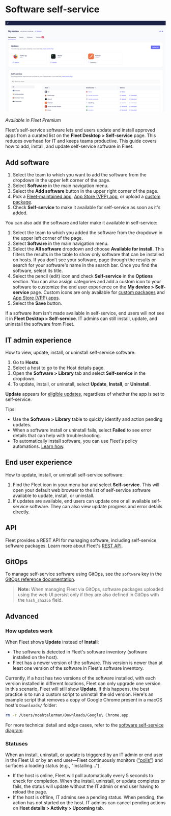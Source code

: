 # Software self-service

![Software self-service](../website/assets/images/articles/software-self-service-1335x757@2x.png)

_Available in Fleet Premium_

Fleet’s self-service software lets end users update and install approved apps from a curated list on the **Fleet Desktop > Self-service** page. This reduces overhead for IT and keeps teams productive. This guide covers how to add, install, and update self-service software in Fleet.

## Add software

1. Select the team to which you want to add the software from the dropdown in the upper left corner of the page.
2. Select **Software** in the main navigation menu.
3. Select the **Add software** button in the upper right corner of the page.
4. Pick a [Fleet-maintained app](https://fleetdm.com/guides/fleet-maintained-apps), [App Store (VPP) app](https://fleetdm.com/guides/install-vpp-apps-on-macos-using-fleet#add-the-app-to-fleet), or upload a [custom package](https://fleetdm.com/guides/deploy-software-packages).
5. Check **Self-service** to make it available for self-service as soon as it's added.

You can also add the software and later make it available in self-service:

1. Select the team to which you added the software from the dropdown in the upper left corner of the page.
2. Select **Software** in the main navigation menu.
3. Select the **All software** dropdown and choose **Available for install.** This filters the results in the table to show only software that can be installed on hosts. If you don’t see your software, page through the results or search for your software's name in the search bar. Once you find the software, select its title.
4. Select the pencil (edit) icon and check **Self-service** in the **Options** section. You can also assign categories and add a custom icon to your software to customize the end user experience on the **My device > Self-service** page. Custom icons are only available for [custom packages](https://fleetdm.com/guides/deploy-software-packages) and [App Store (VPP) apps](https://fleetdm.com/guides/install-vpp-apps-on-macos-using-fleet).
5. Select the **Save** button.

If a software item isn't made available in self-service, end users will not see it in **Fleet Desktop > Self-service**. IT admins can still install, update, and uninstall the software from Fleet.

## IT admin experience

How to view, update, install, or uninstall self-service software:

1. Go to **Hosts**.
2. Select a host to go to the Host details page.
3. Open the **Software > Library** tab and select **Self-service** in the dropdown.
4. To update, install, or uninstall, select **Update**, **Install**, or **Uninstall**.

**Update** appears for [eligible updates](#how-updates-work), regardless of whether the app is set to self-service.

Tips:

- Use the **Software > Library** table to quickly identify and action pending updates.
- When a software install or uninstall fails, select **Failed** to see error details that can help with troubleshooting.
- To automatically install software, you can use Fleet's policy automations. [Learn how](https://fleetdm.com/guides/automatic-software-install-in-fleet).

## End user experience

How to update, install, or uninstall self-service software:

1. Find the Fleet icon in your menu bar and select **Self-service.** This will open your default web browser to the list of self-service software available to update, install, or uninstall.
2. If updates are available, end users can update one or all available self-service software. They can also view update progress and error details directly.

## API

Fleet provides a REST API for managing software, including self-service software packages. Learn more about Fleet's [REST API](https://fleetdm.com/docs/rest-api/rest-api#software).

## GitOps

To manage self-service software using GitOps, see the `software` key in the [GitOps reference documentation](https://fleetdm.com/docs/using-fleet/gitops#software).

> **Note:** When managing Fleet via GitOps, software packages uploaded using the web UI persist only if they are also defined in GitOps with the `hash_sha256` field.

## Advanced

### How updates work

When Fleet shows **Update** instead of **Install**:

- The software is detected in Fleet's software inventory (software installed on the host).
- Fleet has a newer version of the software. This version is newer than at least one version of the software in Fleet's software inventory.

Currently, if a host has two versions of the software installed, with each version installed in different locations, Fleet can only upgrade one version. In this scenario, Fleet will still show **Update**. If this happens, the best practice is to run a custom script to uninstall the old version. Here's an example script that removes a copy of Google Chrome present in a macOS host's `Downloads/` folder:

```sh
rm -r /Users/noahtalerman/Downloads/Google\ Chrome.app
```

For more technical detail and edge cases, refer to the [software self-service diagram](https://drive.google.com/file/d/1rOR0zRT5DKZfJVPq2WdNpdWkO0ARYbsj/view).

### Statuses

When an install, uninstall, or update is triggered by an IT admin or end user in the Fleet UI or by an end user—Fleet continuously monitors (["polls"](https://en.wikipedia.org/wiki/Polling_(computer_science))) and surfaces a loading status (e.g., "Installing...").

- If the host is online, Fleet will poll automatically every 5 seconds to check for completion. When the install, uninstall, or update completes or fails, the status will update without the IT admin or end user having to reload the page.
- If the host is offline, IT admins see a pending status. When pending, the action has not started on the host. IT admins can cancel pending actions on **Host details > Activity > Upcoming** tab.

<meta name="articleTitle" value="Software self-service">
<meta name="authorFullName" value="Jahziel Villasana-Espinoza">
<meta name="authorGitHubUsername" value="jahzielv">
<meta name="category" value="guides">
<meta name="publishedOn" value="2025-06-20">
<meta name="articleImageUrl" value="../website/assets/images/articles/software-self-service-1600x900@2x.png">
<meta name="description" value="This guide will walk you through adding apps to Fleet for user self-service.">

